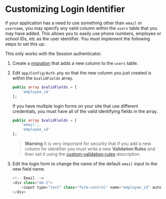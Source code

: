 # Customizing Login Identifier

If your application has a need to use something other than `email` or `username`, you may specify any valid column within the `users` table that you may have added. This allows you to easily use phone numbers, employee or school IDs, etc as the user identifier. You must implement the following steps to set this up:

This only works with the Session authenticator.

1. Create a [migration](http://codeigniter.com/user_guide/dbmgmt/migration.html) that adds a new column to the `users` table.
2. Edit `app/Config/Auth.php` so that the new column you just created is within the `$validFields` array.

    ```php
    public array $validFields = [
        'employee_id'
    ];
    ```

    If you have multiple login forms on your site that use different credentials, you must have all of the valid identifying fields in the array.

    ```php
    public array $validFields = [
        'email',
        'employee_id'
    ];
    ```
    > **Warning**
    > It is very important for security that if you add a new column for identifier you must write a new **Validation Rules** and then set it using the [custom-validation-rules](https://github.com/codeigniter4/shield/blob/develop/docs/customization.md#custom-validation-rules) description.

3. Edit the login form to change the name of the default `email` input to the new field name.

    ```php
    <!-- Email -->
    <div class="mb-2">
        <input type="text" class="form-control" name="employee_id" autocomplete="new-employee-id" placeholder="12345" value="<?= old('employee_id') ?>" required />
    </div>
    ```
